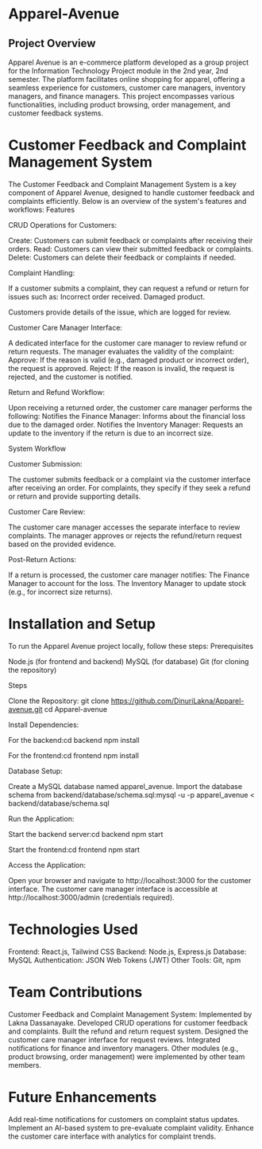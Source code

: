 # Apparel-Avenue

## Project Overview
Apparel Avenue is an e-commerce platform developed as a group project for the Information Technology Project module in the 2nd year, 2nd semester. The platform facilitates online shopping for apparel, offering a seamless experience for customers, customer care managers, inventory managers, and finance managers. This project encompasses various functionalities, including product browsing, order management, and customer feedback systems.

# Customer Feedback and Complaint Management System
The Customer Feedback and Complaint Management System is a key component of Apparel Avenue, designed to handle customer feedback and complaints efficiently. Below is an overview of the system's features and workflows:
Features

CRUD Operations for Customers:

Create: Customers can submit feedback or complaints after receiving their orders.
Read: Customers can view their submitted feedback or complaints.
Delete: Customers can delete their feedback or complaints if needed.


Complaint Handling:

If a customer submits a complaint, they can request a refund or return for issues such as:
Incorrect order received.
Damaged product.


Customers provide details of the issue, which are logged for review.


Customer Care Manager Interface:

A dedicated interface for the customer care manager to review refund or return requests.
The manager evaluates the validity of the complaint:
Approve: If the reason is valid (e.g., damaged product or incorrect order), the request is approved.
Reject: If the reason is invalid, the request is rejected, and the customer is notified.


Return and Refund Workflow:

Upon receiving a returned order, the customer care manager performs the following:
Notifies the Finance Manager: Informs about the financial loss due to the damaged order.
Notifies the Inventory Manager: Requests an update to the inventory if the return is due to an incorrect size.


System Workflow

Customer Submission:

The customer submits feedback or a complaint via the customer interface after receiving an order.
For complaints, they specify if they seek a refund or return and provide supporting details.


Customer Care Review:

The customer care manager accesses the separate interface to review complaints.
The manager approves or rejects the refund/return request based on the provided evidence.


Post-Return Actions:

If a return is processed, the customer care manager notifies:
The Finance Manager to account for the loss.
The Inventory Manager to update stock (e.g., for incorrect size returns).


# Installation and Setup
To run the Apparel Avenue project locally, follow these steps:
Prerequisites

Node.js (for frontend and backend)
MySQL (for database)
Git (for cloning the repository)

Steps

Clone the Repository:
git clone https://github.com/DinuriLakna/Apparel-avenue.git
cd Apparel-avenue


Install Dependencies:

For the backend:cd backend
npm install

For the frontend:cd frontend
npm install


Database Setup:

Create a MySQL database named apparel_avenue.
Import the database schema from backend/database/schema.sql:mysql -u <username> -p apparel_avenue < backend/database/schema.sql


Run the Application:

Start the backend server:cd backend
npm start


Start the frontend:cd frontend
npm start


Access the Application:

Open your browser and navigate to http://localhost:3000 for the customer interface.
The customer care manager interface is accessible at http://localhost:3000/admin (credentials required).



# Technologies Used

Frontend: React.js, Tailwind CSS
Backend: Node.js, Express.js
Database: MySQL
Authentication: JSON Web Tokens (JWT)
Other Tools: Git, npm

# Team Contributions

Customer Feedback and Complaint Management System: Implemented by Lakna Dassanayake.
Developed CRUD operations for customer feedback and complaints.
Built the refund and return request system.
Designed the customer care manager interface for request reviews.
Integrated notifications for finance and inventory managers.
Other modules (e.g., product browsing, order management) were implemented by other team members.

# Future Enhancements

Add real-time notifications for customers on complaint status updates.
Implement an AI-based system to pre-evaluate complaint validity.
Enhance the customer care interface with analytics for complaint trends.
